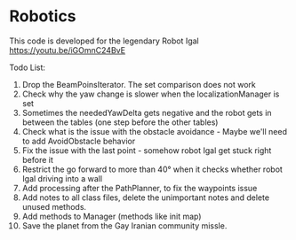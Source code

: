 # Robotics
This code is developed for the legendary Robot Igal
https://youtu.be/iGOmnC24BvE

Todo List:
  1. Drop the BeamPoinsIterator. The set comparison does not work
  2. Check why the yaw change is slower when the localizationManager is set
  3. Sometimes the neededYawDelta gets negative and the robot gets in between the tables (one step before the other tables)
  4. Check what is the issue with the obstacle avoidance - Maybe we'll need to add AvoidObstacle behavior
  5. Fix the issue with the last point - somehow robot Igal get stuck right before it
  6. Restrict the go forward to more than 40° when it checks whether robot Igal driving into a wall
  7. Add processing after the PathPlanner, to fix the waypoints issue
  8. Add notes to all class files, delete the unimportant notes and delete unused methods.
  9. Add methods to Manager (methods like init map)
  10. Save the planet from the Gay Iranian community missle.
